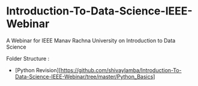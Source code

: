 # Introduction-To-Data-Science-IEEE-Webinar
A Webinar for IEEE Manav Rachna University on Introduction to Data Science 

Folder Structure :
 - [Python Revision][https://github.com/shivaylamba/Introduction-To-Data-Science-IEEE-Webinar/tree/master/Python_Basics]
